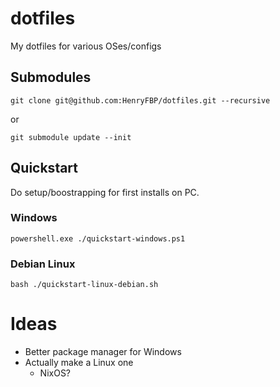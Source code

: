 # dotfiles
My dotfiles for various OSes/configs

## Submodules

    git clone git@github.com:HenryFBP/dotfiles.git --recursive

or

    git submodule update --init


## Quickstart

Do setup/boostrapping for first installs on PC.

### Windows

    powershell.exe ./quickstart-windows.ps1

### Debian Linux

    bash ./quickstart-linux-debian.sh

# Ideas

- Better package manager for Windows
- Actually make a Linux one
  - NixOS?

